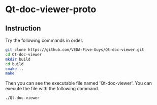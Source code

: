 # Qt-doc-viewer-proto

## Instruction
Try the following commands in order.
```bash
git clone https://github.com/VEDA-Five-Guys/Qt-doc-viewer.git
cd Qt-doc-viewer
mkdir build
cd build
cmake ..
make
```
Then you can see the executable file named 'Qt-doc-viewer'.
You can execute the file with the following command.
```bash
./Qt-doc-viewer
```
